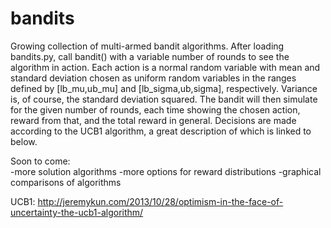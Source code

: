 bandits
=======

Growing collection of multi-armed bandit algorithms. After loading bandits.py, call bandit() with a variable number of rounds to see the algorithm in action. Each action is a normal random variable with mean and standard deviation chosen as uniform random variables in the ranges defined by [lb_mu,ub_mu] and [lb_sigma,ub,sigma], respectively. Variance is, of course, the standard deviation squared. The bandit will then simulate for the given number of rounds, each time showing the chosen action, reward from that, and the total reward in general. Decisions are made according to the UCB1 algorithm, a great description of which is linked to below.

Soon to come:  
-more solution algorithms
-more options for reward distributions
-graphical comparisons of algorithms

UCB1:
http://jeremykun.com/2013/10/28/optimism-in-the-face-of-uncertainty-the-ucb1-algorithm/


